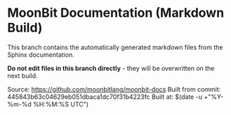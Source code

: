 # MoonBit Documentation (Markdown Build)

This branch contains the automatically generated markdown files from the Sphinx documentation.

**Do not edit files in this branch directly** - they will be overwritten on the next build.

Source: https://github.com/moonbitlang/moonbit-docs
Built from commit: 445843b63c04629eb051dbaca1dc70f31b4223fc
Built at: $(date -u +"%Y-%m-%d %H:%M:%S UTC")
